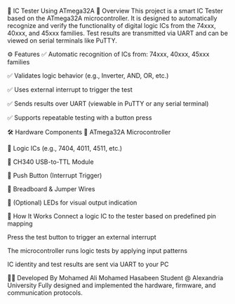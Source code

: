 🔌 IC Tester Using ATmega32A
📌 Overview
This project is a smart IC Tester based on the ATmega32A microcontroller. It is designed to automatically recognize and verify the functionality of digital logic ICs from the 74xxx, 40xxx, and 45xxx families. Test results are transmitted via UART and can be viewed on serial terminals like PuTTY.

⚙️ Features
✅ Automatic recognition of ICs from: 74xxx, 40xxx, 45xxx families

✅ Validates logic behavior (e.g., Inverter, AND, OR, etc.)

✅ Uses external interrupt to trigger the test

✅ Sends results over UART (viewable in PuTTY or any serial terminal)

✅ Supports repeatable testing with a button press

🛠️ Hardware Components
🔹 ATmega32A Microcontroller

🔹 Logic ICs (e.g., 7404, 4011, 4511, etc.)

🔹 CH340 USB-to-TTL Module

🔹 Push Button (Interrupt Trigger)

🔹 Breadboard & Jumper Wires

🔹 (Optional) LEDs for visual output indication

🧠 How It Works
Connect a logic IC to the tester based on predefined pin mapping

Press the test button to trigger an external interrupt

The microcontroller runs logic tests by applying input patterns

IC identity and test results are sent via UART to your PC

👨‍💻 Developed By
Mohamed Ali Mohamed Hasabeen
Student @ Alexandria University
Fully designed and implemented the hardware, firmware, and communication protocols.

